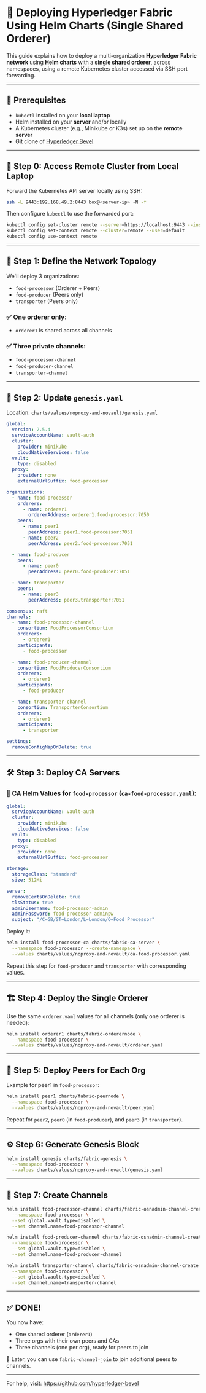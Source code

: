 # 🚀 Deploying Hyperledger Fabric Using Helm Charts (Single Shared Orderer)

This guide explains how to deploy a multi-organization **Hyperledger Fabric network** using **Helm charts** with a **single shared orderer**, across namespaces, using a remote Kubernetes cluster accessed via SSH port forwarding.

---

## 📌 Prerequisites

- `kubectl` installed on your **local laptop**
- Helm installed on your **server** and/or locally
- A Kubernetes cluster (e.g., Minikube or K3s) set up on the **remote server**
- Git clone of [Hyperledger Bevel](https://github.com/hyperledger/bevel)

---

## 📡 Step 0: Access Remote Cluster from Local Laptop

Forward the Kubernetes API server locally using SSH:

```bash
ssh -L 9443:192.168.49.2:8443 box@<server-ip> -N -f
```

Then configure `kubectl` to use the forwarded port:

```bash
kubectl config set-cluster remote --server=https://localhost:9443 --insecure-skip-tls-verify=true
kubectl config set-context remote --cluster=remote --user=default
kubectl config use-context remote
```

---

## 🧭 Step 1: Define the Network Topology

We'll deploy 3 organizations:

- `food-processor` (Orderer + Peers)
- `food-producer` (Peers only)
- `transporter` (Peers only)

### ✅ One orderer only:
- `orderer1` is shared across all channels

### ✅ Three private channels:
- `food-processor-channel`
- `food-producer-channel`
- `transporter-channel`

---

## 📁 Step 2: Update `genesis.yaml`

Location: `charts/values/noproxy-and-novault/genesis.yaml`

```yaml
global:
  version: 2.5.4
  serviceAccountName: vault-auth
  cluster:
    provider: minikube
    cloudNativeServices: false
  vault:
    type: disabled
  proxy:
    provider: none
    externalUrlSuffix: food-processor

organizations:
  - name: food-processor
    orderers:
      - name: orderer1
        ordererAddress: orderer1.food-processor:7050
    peers:
      - name: peer1
        peerAddress: peer1.food-processor:7051
      - name: peer2
        peerAddress: peer2.food-processor:7051

  - name: food-producer
    peers:
      - name: peer0
        peerAddress: peer0.food-producer:7051

  - name: transporter
    peers:
      - name: peer3
        peerAddress: peer3.transporter:7051

consensus: raft
channels:
  - name: food-processor-channel
    consortium: FoodProcessorConsortium
    orderers:
      - orderer1
    participants:
      - food-processor

  - name: food-producer-channel
    consortium: FoodProducerConsortium
    orderers:
      - orderer1
    participants:
      - food-producer

  - name: transporter-channel
    consortium: TransporterConsortium
    orderers:
      - orderer1
    participants:
      - transporter

settings:
  removeConfigMapOnDelete: true
```

---

## 🛠 Step 3: Deploy CA Servers

### 📂 CA Helm Values for `food-processor` (`ca-food-processor.yaml`):
```yaml
global:
  serviceAccountName: vault-auth
  cluster:
    provider: minikube
    cloudNativeServices: false
  vault:
    type: disabled
  proxy:
    provider: none
    externalUrlSuffix: food-processor

storage:
  storageClass: "standard"
  size: 512Mi

server:
  removeCertsOnDelete: true
  tlsStatus: true
  adminUsername: food-processor-admin
  adminPassword: food-processor-adminpw
  subject: "/C=GB/ST=London/L=London/O=Food Processor"
```

Deploy it:
```bash
helm install food-processor-ca charts/fabric-ca-server \
  --namespace food-processor --create-namespace \
  --values charts/values/noproxy-and-novault/ca-food-processor.yaml
```

Repeat this step for `food-producer` and `transporter` with corresponding values.

---

## 🏗 Step 4: Deploy the Single Orderer

Use the same `orderer.yaml` values for all channels (only one orderer is needed):
```bash
helm install orderer1 charts/fabric-orderernode \
  --namespace food-processor \
  --values charts/values/noproxy-and-novault/orderer.yaml
```

---

## 🔄 Step 5: Deploy Peers for Each Org

Example for peer1 in `food-processor`:
```bash
helm install peer1 charts/fabric-peernode \
  --namespace food-processor \
  --values charts/values/noproxy-and-novault/peer.yaml
```

Repeat for `peer2`, `peer0` (in `food-producer`), and `peer3` (in `transporter`).

---

## ⚙ Step 6: Generate Genesis Block

```bash
helm install genesis charts/fabric-genesis \
  --namespace food-processor \
  --values charts/values/noproxy-and-novault/genesis.yaml
```

---

## 📡 Step 7: Create Channels

```bash
helm install food-processor-channel charts/fabric-osnadmin-channel-create \
  --namespace food-processor \
  --set global.vault.type=disabled \
  --set channel.name=food-processor-channel

helm install food-producer-channel charts/fabric-osnadmin-channel-create \
  --namespace food-processor \
  --set global.vault.type=disabled \
  --set channel.name=food-producer-channel

helm install transporter-channel charts/fabric-osnadmin-channel-create \
  --namespace food-processor \
  --set global.vault.type=disabled \
  --set channel.name=transporter-channel
```

---

## ✅ DONE!
You now have:
- One shared orderer (`orderer1`)
- Three orgs with their own peers and CAs
- Three channels (one per org), ready for peers to join

📌 Later, you can use `fabric-channel-join` to join additional peers to channels.

---

For help, visit: https://github.com/hyperledger-bevel

